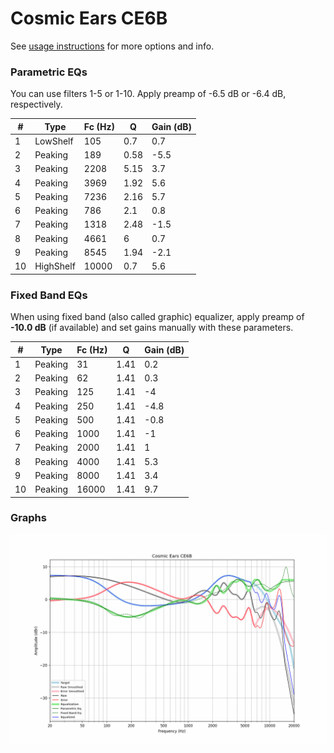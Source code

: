# Cosmic Ears CE6B
See [usage instructions](https://github.com/jaakkopasanen/AutoEq#usage) for more options and info.

### Parametric EQs
You can use filters 1-5 or 1-10. Apply preamp of -6.5 dB or -6.4 dB, respectively.

|   # | Type      |   Fc (Hz) |    Q |   Gain (dB) |
|-----|-----------|-----------|------|-------------|
|   1 | LowShelf  |       105 | 0.7  |         0.7 |
|   2 | Peaking   |       189 | 0.58 |        -5.5 |
|   3 | Peaking   |      2208 | 5.15 |         3.7 |
|   4 | Peaking   |      3969 | 1.92 |         5.6 |
|   5 | Peaking   |      7236 | 2.16 |         5.7 |
|   6 | Peaking   |       786 | 2.1  |         0.8 |
|   7 | Peaking   |      1318 | 2.48 |        -1.5 |
|   8 | Peaking   |      4661 | 6    |         0.7 |
|   9 | Peaking   |      8545 | 1.94 |        -2.1 |
|  10 | HighShelf |     10000 | 0.7  |         5.6 |

### Fixed Band EQs
When using fixed band (also called graphic) equalizer, apply preamp of **-10.0 dB** (if available) and set gains manually with these parameters.

|   # | Type    |   Fc (Hz) |    Q |   Gain (dB) |
|-----|---------|-----------|------|-------------|
|   1 | Peaking |        31 | 1.41 |         0.2 |
|   2 | Peaking |        62 | 1.41 |         0.3 |
|   3 | Peaking |       125 | 1.41 |        -4   |
|   4 | Peaking |       250 | 1.41 |        -4.8 |
|   5 | Peaking |       500 | 1.41 |        -0.8 |
|   6 | Peaking |      1000 | 1.41 |        -1   |
|   7 | Peaking |      2000 | 1.41 |         1   |
|   8 | Peaking |      4000 | 1.41 |         5.3 |
|   9 | Peaking |      8000 | 1.41 |         3.4 |
|  10 | Peaking |     16000 | 1.41 |         9.7 |

### Graphs
![](./Cosmic%20Ears%20CE6B.png)
